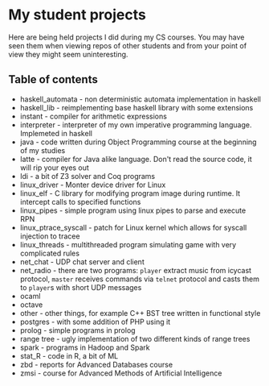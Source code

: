 # My student projects
Here are being held projects I did during my CS courses. You may have
seen them when viewing repos of other students and from your point of
view they might seem uninteresting.

## Table of contents

* haskell_automata - non deterministic automata implementation in haskell
* haskell_lib - reimplementing base haskell library with some extensions
* instant - compiler for arithmetic expressions
* interpreter - interpreter of my own imperative programming language. Implemeted in haskell
* java - code written during Object Programming course at the beginning of my studies
* latte - compiler for Java alike language. Don't read the source code, it will rip your eyes out
* ldi - a bit of Z3 solver and Coq programs
* linux_driver - Monter device driver for Linux
* linux_elf - C library for modifying program image during runtime. It intercept calls to specified functions
* linux_pipes - simple program using linux pipes to parse and execute RPN
* linux_ptrace_syscall - patch for Linux kernel which allows for syscall injection to tracee
* linux_threads - multithreaded program simulating game with very complicated rules
* net_chat - UDP chat server and client
* net_radio - there are two programs: `player` extract music from icycast protocol, `master` receives commands via `telnet` protocol and casts them to `player`s with short UDP messages
* ocaml
* octave
* other - other things, for example C++ BST tree written in functional style
* postgres - with some addition of PHP using it
* prolog - simple programs in prolog
* range tree - ugly implementation of two different kinds of range trees
* spark - programs in Hadoop and Spark
* stat_R - code in R, a bit of ML
* zbd - reports for Advanced Databases course
* zmsi - course for Advanced Methods of Artificial Intelligence
